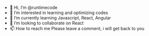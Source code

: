 - 👋 Hi, I’m @runtimecode
- 👀 I’m interested in learning and optimizing codes
- 🌱 I’m currently learning Javascript, React, Angular
- 💞️ I’m looking to collaborate on React
- 📫 How to reach me Please leave a comment, i will get back to you

<!---
runtimecode/runtimecode is a ✨ special ✨ repository because its `README.md` (this file) appears on your GitHub profile.
You can click the Preview link to take a look at your changes.
--->
